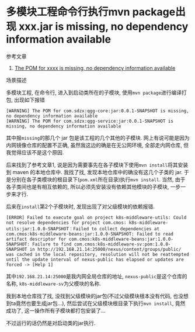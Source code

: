 # 多模块工程命令行执行mvn package出现 xxx.jar is missing, no dependency information available

参考文章

1. [The POM for xxxx is missing, no dependency information available](https://blog.csdn.net/u013067420/article/details/53200361)

场景描述

多模块工程, 在命令行, 进入到启动类所在的子模块, 使用`mvn package`进行编译打包, 出现如下报错

```
[WARNING] The POM for com.sdzx:qgg-core:jar:0.0.1-SNAPSHOT is missing, no dependency information available
[WARNING] The POM for com.sdzx:qgg-service:jar:0.0.1-SNAPSHOT is missing, no dependency information available
```

其中报`missing`的那几个 jar 包是该工程的几个其他的子模块. 网上有说可能是因为内网镜像仓库的配置不正确, 虽然我这边的确是在无公网环境, 全部走内网仓库, 但我觉得应该不是这个原因.

后来找到了参考文章1, 说是因为需要事先在各子模块下使用`mvn install`将其安装到 maven 的本地仓库中. 我找了找, 发现本地仓库中的确没有这几个子类的 jar. 于是分别在各子类模块的根目录下(`pom.xml`所在目录)执行`mvn install`. 当然, 由于各子类间也是有相互依赖的, 所以必须先安装没有依赖其他模块的子模块, 一步一步来才行.

后来在`install`第2个子模块时, 发现出现了对父级模块的依赖报错.

```
[ERROR] Failed to execute goal on project k8s-middleware-utils: Could not resolve dependencies for project com.cmos: k8s-middleware-utils:jar:1.0.0-SNAPSHOT：Failed to collect dependencies at com.cmos:k8s-middleware-beans:jar:1.0.0-SNAPSHOT: Failed to read artifact descriptor for com.cmos:k8s-middleware-beans:jar:1.0.0-SNAPSHOT: Failure to find com.cmos:k8s-middleware-sv:pom:1.0.0-SNAPSHOT in http://192.168.21.14:25000/nexus/content/groups/public/ was cached in the local repository, resolution will not be reattempted until the update interval of nexus-public has elapsed or updates are forced -> [Help 1]
```

其中`192.168.21.14:25000`是我内网全局仓库的地址, `nexus-public`是这个仓库的名称, `k8s-middleware-sv`为父模块的名称.

我到本地仓库找了找, 没找到父级模块的jar包(不过父级模块根本没有代码, 也没想到ta竟然也要生成jar包...), 然后尝试在父级模块根目录下执行`mvn install`, 竟然成功了, 这一操作所有子模块都打包安装了...

不过运行的话仍然是对启动类的jar执行.
